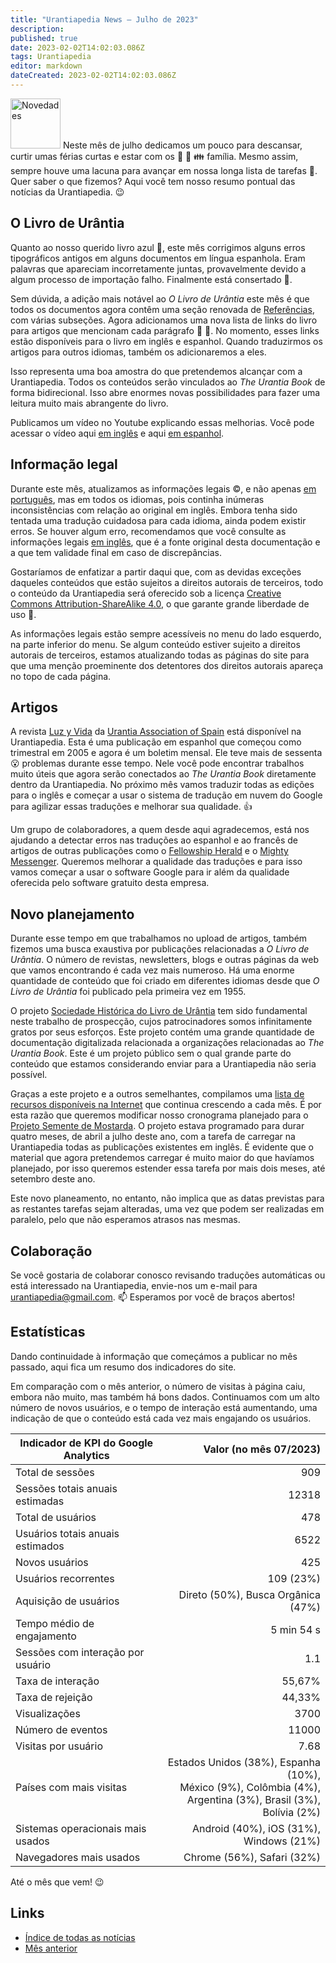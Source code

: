 ```yaml
---
title: "Urantiapedia News — Julho de 2023"
description: 
published: true
date: 2023-02-02T14:02:03.086Z
tags: Urantiapedia
editor: markdown
dateCreated: 2023-02-02T14:02:03.086Z
---
```


<img src="/_assets/svg/icon-news.svg" alt="Novedades" style="width: 80px;"> Neste mês de julho dedicamos um pouco para descansar, curtir umas férias curtas e estar com os :sunrise: :tropical_drink: :family: família. Mesmo assim, sempre houve uma lacuna para avançar em nossa longa lista de tarefas :card_index:. Quer saber o que fizemos? Aqui você tem nosso resumo pontual das notícias da Urantiapedia. :wink: 

## O Livro de Urântia

Quanto ao nosso querido livro azul :blue_book:, este mês corrigimos alguns erros tipográficos antigos em alguns documentos em língua espanhola. Eram palavras que apareciam incorretamente juntas, provavelmente devido a algum processo de importação falho. Finalmente está consertado :wrench:.

Sem dúvida, a adição mais notável ao _O Livro de Urântia_ este mês é que todos os documentos agora contêm uma seção renovada de [Referências](/en/The_Urantia_Book/0#references), com várias subseções. Agora adicionamos uma nova lista de links do livro para artigos que mencionam cada parágrafo :clap: :clap:. No momento, esses links estão disponíveis para o livro em inglês e espanhol. Quando traduzirmos os artigos para outros idiomas, também os adicionaremos a eles. 

Isso representa uma boa amostra do que pretendemos alcançar com a Urantiapedia. Todos os conteúdos serão vinculados ao _The Urantia Book_ de forma bidirecional. Isso abre enormes novas possibilidades para fazer uma leitura muito mais abrangente do livro.

Publicamos um vídeo no Youtube explicando essas melhorias. Você pode acessar o vídeo aqui [em inglês](https://youtu.be/m-efK0fbtw4) e aqui [em espanhol](https://youtu.be/QfVHUxpPrjA). 

## Informação legal 

Durante este mês, atualizamos as informações legais :copyright:, e não apenas [em português](/pt/license), mas em todos os idiomas, pois continha inúmeras inconsistências com relação ao original em inglês. Embora tenha sido tentada uma tradução cuidadosa para cada idioma, ainda podem existir erros. Se houver algum erro, recomendamos que você consulte as informações legais [em inglês](/en/license), que é a fonte original desta documentação e a que tem validade final em caso de discrepâncias.

Gostaríamos de enfatizar a partir daqui que, com as devidas exceções daqueles conteúdos que estão sujeitos a direitos autorais de terceiros, todo o conteúdo da Urantiapedia será oferecido sob a licença [Creative Commons Attribution-ShareAlike 4.0](https://creativecommons.org/licenses/by-sa/4.0/deed.es), o que garante grande liberdade de uso :sparkling_heart:. 

As informações legais estão sempre acessíveis no menu do lado esquerdo, na parte inferior do menu. Se algum conteúdo estiver sujeito a direitos autorais de terceiros, estamos atualizando todas as páginas do site para que uma menção proeminente dos detentores dos direitos autorais apareça no topo de cada página. 

## Artigos

A revista [Luz y Vida](/es/index/articles_luz_y_vida) da [Urantia Association of Spain](https://aue.urantia-association.org/) está disponível na Urantiapedia. Esta é uma publicação em espanhol que começou como trimestral em 2005 e agora é um boletim mensal. Ele teve mais de sessenta :open_mouth: problemas durante esse tempo. Nele você pode encontrar trabalhos muito úteis que agora serão conectados ao _The Urantia Book_ diretamente dentro da Urantiapedia. No próximo mês vamos traduzir todas as edições para o inglês e começar a usar o sistema de tradução em nuvem do Google para agilizar essas traduções e melhorar sua qualidade. :+1:

Um grupo de colaboradores, a quem desde aqui agradecemos, está nos ajudando a detectar erros nas traduções ao espanhol e ao francês de artigos de outras publicações como o [Fellowship Herald](/en/index/articles_herald) e o [Mighty Messenger](/en/index/articles_mighty_messenger). Queremos melhorar a qualidade das traduções e para isso vamos começar a usar o software Google para ir além da qualidade oferecida pelo software gratuito desta empresa. 

## Novo planejamento

Durante esse tempo em que trabalhamos no upload de artigos, também fizemos uma busca exaustiva por publicações relacionadas a _O Livro de Urântia_. O número de revistas, newsletters, blogs e outras páginas da web que vamos encontrando é cada vez mais numeroso. Há uma enorme quantidade de conteúdo que foi criado em diferentes idiomas desde que _O Livro de Urântia_ foi publicado pela primeira vez em 1955.

O projeto [Sociedade Histórica do Livro de Urântia](https://ubhs.hosted-by-files.com/http/DocTypesIndex.html) tem sido fundamental neste trabalho de prospecção, cujos patrocinadores somos infinitamente gratos por seus esforços. Este projeto contém uma grande quantidade de documentação digitalizada relacionada a organizações relacionadas ao _The Urantia Book_. Este é um projeto público sem o qual grande parte do conteúdo que estamos considerando enviar para a Urantiapedia não seria possível.

Graças a este projeto e a outros semelhantes, compilamos uma [lista de recursos disponíveis na Internet](/pt/help/websites) que continua crescendo a cada mês. É por esta razão que queremos modificar nosso cronograma planejado para o [Projeto Semente de Mostarda](https://www.urantia.org/news/2023-03/mustard-seed-grants-program). O projeto estava programado para durar quatro meses, de abril a julho deste ano, com a tarefa de carregar na Urantiapedia todas as publicações existentes em inglês. É evidente que o material que agora pretendemos carregar é muito maior do que havíamos planejado, por isso queremos estender essa tarefa por mais dois meses, até setembro deste ano.

Este novo planeamento, no entanto, não implica que as datas previstas para as restantes tarefas sejam alteradas, uma vez que podem ser realizadas em paralelo, pelo que não esperamos atrasos nas mesmas. 

## Colaboração 

Se você gostaria de colaborar conosco revisando traduções automáticas ou está interessado na Urantiapedia, envie-nos um e-mail para urantiapedia@gmail.com. :mailbox: Esperamos por você de braços abertos! 

## Estatísticas 

Dando continuidade à informação que começámos a publicar no mês passado, aqui fica um resumo dos indicadores do site.

Em comparação com o mês anterior, o número de visitas à página caiu, embora não muito, mas também há bons dados. Continuamos com um alto número de novos usuários, e o tempo de interação está aumentando, uma indicação de que o conteúdo está cada vez mais engajando os usuários. 

Indicador de KPI do Google Analytics | Valor (no mês 07/2023) 
--- | ---: 
Total de sessões | 909 
Sessões totais anuais estimadas | 12318 
Total de usuários | 478 
Usuários totais anuais estimados | 6522 
Novos usuários | 425 
Usuários recorrentes | 109 (23%) 
Aquisição de usuários | Direto (50%), Busca Orgânica (47%) 
Tempo médio de engajamento | 5 min 54 s 
Sessões com interação por usuário | 1.1
Taxa de interação | 55,67% 
Taxa de rejeição | 44,33% 
Visualizações | 3700 
Número de eventos | 11000 
Visitas por usuário | 7.68 
Países com mais visitas | Estados Unidos (38%), Espanha (10%), <br>México (9%), Colômbia (4%), <br>Argentina (3%), Brasil (3%), <br>Bolívia (2%) 
Sistemas operacionais mais usados ​​| Android (40%), iOS (31%), Windows (21%) 
Navegadores mais usados ​​| Chrome (56%), Safari (32%) 

Até o mês que vem! :wink: 

## Links 

- [Índice de todas as notícias](/pt/news) 
- [Mês anterior](/pt/news/2023/06)
